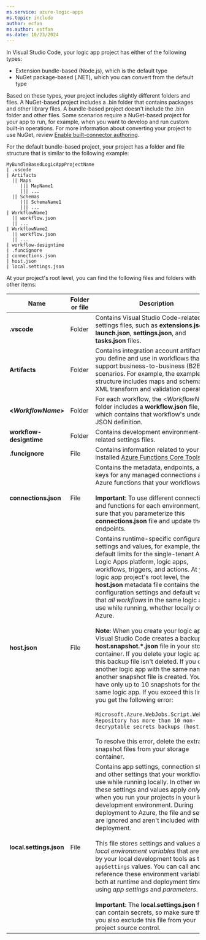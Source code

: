```yaml
---
ms.service: azure-logic-apps
ms.topic: include
author: ecfan
ms.author: estfan
ms.date: 10/23/2024
---
```


In Visual Studio Code, your logic app project has either of the following types:

* Extension bundle-based (Node.js), which is the default type
* NuGet package-based (.NET), which you can convert from the default type

Based on these types, your project includes slightly different folders and files. A NuGet-based project includes a .bin folder that contains packages and other library files. A bundle-based project doesn't include the .bin folder and other files. Some scenarios require a NuGet-based project for your app to run, for example, when you want to develop and run custom built-in operations. For more information about converting your project to use NuGet, review [Enable built-connector authoring](../create-single-tenant-workflows-visual-studio-code.md#enable-built-in-connector-authoring).

For the default bundle-based project, your project has a folder and file structure that is similar to the following example:

```text
MyBundleBasedLogicAppProjectName
| .vscode
| Artifacts
  || Maps 
     ||| MapName1
     ||| ...
  || Schemas
     ||| SchemaName1
     ||| ...
| WorkflowName1
  || workflow.json
  || ...
| WorkflowName2
  || workflow.json
  || ...
| workflow-designtime
| .funcignore
| connections.json
| host.json
| local.settings.json
```

At your project's root level, you can find the following files and folders with other items:

| Name | Folder or file | Description |
|------|----------------|-------------|
| **.vscode** | Folder | Contains Visual Studio Code-related settings files, such as **extensions.json**, **launch.json**, **settings.json**, and **tasks.json** files. |
| **Artifacts** | Folder | Contains integration account artifacts that you define and use in workflows that support business-to-business (B2B) scenarios. For example, the example structure includes maps and schemas for XML transform and validation operations. |
| **<*WorkflowName*>** | Folder | For each workflow, the <*WorkflowName*> folder includes a **workflow.json** file, which contains that workflow's underlying JSON definition. |
| **workflow-designtime** | Folder | Contains development environment-related settings files. |
| **.funcignore** | File | Contains information related to your installed [Azure Functions Core Tools](../../azure-functions/functions-run-local.md). |
| **connections.json** | File | Contains the metadata, endpoints, and keys for any managed connections and Azure functions that your workflows use. <br><br>**Important**: To use different connections and functions for each environment, make sure that you parameterize this **connections.json** file and update the endpoints. |
| **host.json** | File | Contains runtime-specific configuration settings and values, for example, the default limits for the single-tenant Azure Logic Apps platform, logic apps, workflows, triggers, and actions. At your logic app project's root level, the **host.json** metadata file contains the configuration settings and default values that *all workflows* in the same logic app use while running, whether locally or in Azure. <br><br>**Note**: When you create your logic app, Visual Studio Code creates a backup **host.snapshot.*.json** file in your storage container. If you delete your logic app, this backup file isn't deleted. If you create another logic app with the same name, another snapshot file is created. You can have only up to 10 snapshots for the same logic app. If you exceed this limit, you get the following error: <br><br>`Microsoft.Azure.WebJobs.Script.WebHost: Repository has more than 10 non-decryptable secrets backups (host))` <br><br>To resolve this error, delete the extra snapshot files from your storage container. |
| **local.settings.json** | File | Contains app settings, connection strings, and other settings that your workflows use while running locally. In other words, these settings and values apply *only* when you run your projects in your local development environment. During deployment to Azure, the file and settings are ignored and aren't included with your deployment. <br><br>This file stores settings and values as *local environment variables* that are used by your local development tools as the `appSettings` values. You can call and reference these environment variables both at runtime and deployment time by using *app settings* and *parameters*. <br><br>**Important**: The **local.settings.json** file can contain secrets, so make sure that you also exclude this file from your project source control. |
